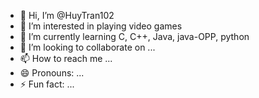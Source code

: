 - 👋 Hi, I’m @HuyTran102
- 👀 I’m interested in playing video games
- 🌱 I’m currently learning C, C++, Java, java-OPP, python
- 💞️ I’m looking to collaborate on ...
- 📫 How to reach me ...
- 😄 Pronouns: ...
- ⚡ Fun fact: ...

<!---
HuyTran102/HuyTran102 is a ✨ special ✨ repository because its `README.md` (this file) appears on your GitHub profile.
You can click the Preview link to take a look at your changes.
--->
